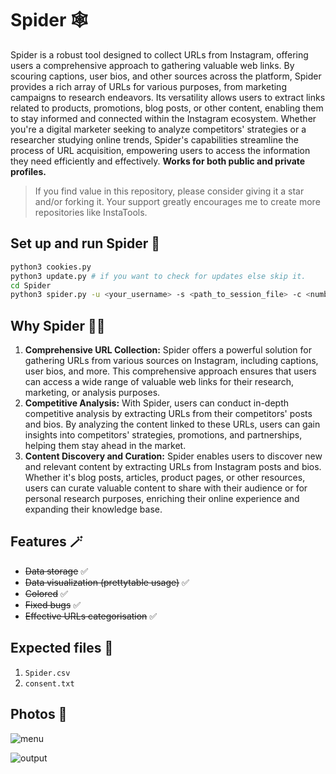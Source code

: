 # Spider 🕸️

Spider is a robust tool designed to collect URLs from Instagram, offering users a comprehensive approach to gathering valuable web links. By scouring captions, user bios, and other sources across the platform, Spider provides a rich array of URLs for various purposes, from marketing campaigns to research endeavors. Its versatility allows users to extract links related to products, promotions, blog posts, or other content, enabling them to stay informed and connected within the Instagram ecosystem. Whether you're a digital marketer seeking to analyze competitors' strategies or a researcher studying online trends, Spider's capabilities streamline the process of URL acquisition, empowering users to access the information they need efficiently and effectively. **Works for both public and private profiles.**

> If you find value in this repository, please consider giving it a star and/or forking it. Your support greatly encourages me to create more repositories like InstaTools.

## Set up and run Spider 🚀

```bash
python3 cookies.py
python3 update.py # if you want to check for updates else skip it.
cd Spider
python3 spider.py -u <your_username> -s <path_to_session_file> -c <number_of_urls> -t <target_username>
```

## Why Spider 😶‍🌫️

1. **Comprehensive URL Collection:** Spider offers a powerful solution for gathering URLs from various sources on Instagram, including captions, user bios, and more. This comprehensive approach ensures that users can access a wide range of valuable web links for their research, marketing, or analysis purposes.
2. **Competitive Analysis:** With Spider, users can conduct in-depth competitive analysis by extracting URLs from their competitors' posts and bios. By analyzing the content linked to these URLs, users can gain insights into competitors' strategies, promotions, and partnerships, helping them stay ahead in the market.
3. **Content Discovery and Curation:** Spider enables users to discover new and relevant content by extracting URLs from Instagram posts and bios. Whether it's blog posts, articles, product pages, or other resources, users can curate valuable content to share with their audience or for personal research purposes, enriching their online experience and expanding their knowledge base.

## Features 🪄

- ~~Data storage~~ ✅
- ~~Data visualization (prettytable usage)~~ ✅
- ~~Colored~~ ✅
- ~~Fixed bugs~~ ✅
- ~~Effective URLs categorisation~~ ✅

## Expected files 📂

1) `Spider.csv`
2) `consent.txt`

## Photos 📸

![menu](https://github.com/new92/InstaTools/assets/94779840/d75dbf3f-f3e5-4289-b773-d0c1b51be6a2)

![output](https://github.com/new92/InstaTools/assets/94779840/9f1173a6-58bf-45db-886a-042b715e6caa)
